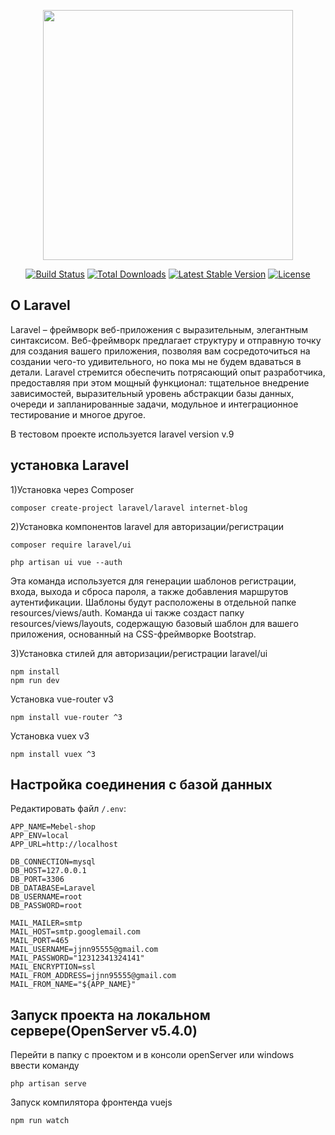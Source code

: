 <p align="center"><a href="https://laravel.com" target="_blank"><img src="https://raw.githubusercontent.com/laravel/art/master/logo-lockup/5%20SVG/2%20CMYK/1%20Full%20Color/laravel-logolockup-cmyk-red.svg" width="400"></a></p>

<p align="center">
<a href="https://travis-ci.org/laravel/framework"><img src="https://travis-ci.org/laravel/framework.svg" alt="Build Status"></a>
<a href="https://packagist.org/packages/laravel/framework"><img src="https://img.shields.io/packagist/dt/laravel/framework" alt="Total Downloads"></a>
<a href="https://packagist.org/packages/laravel/framework"><img src="https://img.shields.io/packagist/v/laravel/framework" alt="Latest Stable Version"></a>
<a href="https://packagist.org/packages/laravel/framework"><img src="https://img.shields.io/packagist/l/laravel/framework" alt="License"></a>
</p>

## О Laravel

Laravel – фреймворк веб-приложения с выразительным, элегантным синтаксисом. Веб-фреймворк предлагает структуру и отправную точку для создания вашего приложения, позволяя вам сосредоточиться на создании чего-то удивительного, но пока мы не будем вдаваться в детали.
Laravel стремится обеспечить потрясающий опыт разработчика, предоставляя при этом мощный функционал: тщательное внедрение зависимостей, выразительный уровень абстракции базы данных, очереди и запланированные задачи, модульное и интеграционное тестирование и многое другое.

В тестовом проекте используется laravel version v.9

## установка Laravel

1)Установка через Composer

~~~
composer create-project laravel/laravel internet-blog
~~~

2)Установка компонентов laravel для авторизации/регистрации

~~~
composer require laravel/ui
~~~
~~~
php artisan ui vue --auth
~~~
Эта команда используется для генерации шаблонов регистрации, входа, выхода и сброса пароля, а также добавления маршрутов аутентификации. Шаблоны будут расположены в отдельной папке resources/views/auth. Команда ui также создаст папку resources/views/layouts, содержащую базовый шаблон для вашего приложения, основанный на CSS-фреймворке Bootstrap.

3)Установка стилей для авторизации/регистрации laravel/ui

~~~
npm install
npm run dev
~~~
Установка vue-router v3
~~~
npm install vue-router ^3
~~~
Установка vuex v3
~~~
npm install vuex ^3
~~~

## Настройка соединения с базой данных

Редактировать файл `/.env`:

```
APP_NAME=Mebel-shop
APP_ENV=local
APP_URL=http://localhost

DB_CONNECTION=mysql
DB_HOST=127.0.0.1
DB_PORT=3306
DB_DATABASE=Laravel
DB_USERNAME=root
DB_PASSWORD=root

MAIL_MAILER=smtp
MAIL_HOST=smtp.googlemail.com
MAIL_PORT=465
MAIL_USERNAME=jjnn95555@gmail.com
MAIL_PASSWORD="12312341324141"
MAIL_ENCRYPTION=ssl
MAIL_FROM_ADDRESS=jjnn95555@gmail.com
MAIL_FROM_NAME="${APP_NAME}"
```
## Запуск проекта на локальном сервере(OpenServer v5.4.0)
  Перейти в папку с проектом и в консоли openServer или windows ввести команду
  
~~~
php artisan serve
~~~

Запуск компилятора фронтенда vuejs
~~~
npm run watch
~~~
